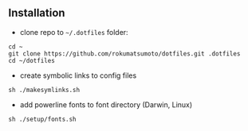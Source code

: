 ## Installation

* clone repo to `~/.dotfiles` folder:

```
cd ~
git clone https://github.com/rokumatsumoto/dotfiles.git .dotfiles
cd ~/dotfiles
```

* create symbolic links to config files

```
sh ./makesymlinks.sh
```

* add powerline fonts to font directory (Darwin, Linux)

```
sh ./setup/fonts.sh
```

